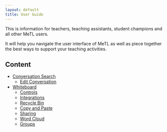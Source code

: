 ```yaml
---
layout: default
title: User Guide
---
```


This is information for teachers, teaching assistants, student champions and all other MeTL users.

It will help you navigate the user interface of MeTL as well as piece together the best ways to support your teaching activities.

## Content

- [Conversation Search](guide-conversations.html)
  - [Edit Conversation](guide-edit-conversation.html)
- [Whiteboard](guide-whiteboard.html)
  - [Controls](guide-controls.html) 
  - [Integrations](guide-integrations.html) 
  - [Recycle Bin](guide-recycle-bin.html) 
  - [Copy and Paste](guide-copypaste.html) 
  - [Sharing](guide-sharing.html)
  - [Word Cloud](guide-word-cloud.html)
  - [Groups](guide-groups.html)
